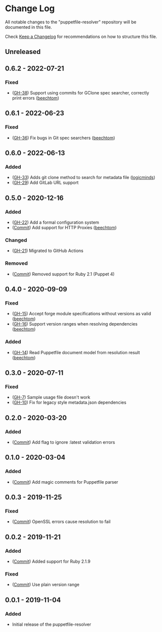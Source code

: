 # Change Log

All notable changes to the "puppetfile-resolver" repository will be documented in this file.

Check [Keep a Changelog](http://keepachangelog.com/) for recommendations on how to structure this file.

## Unreleased

## 0.6.2 - 2022-07-21

### Fixed

- ([GH-38](https://github.com/glennsarti/puppetfile-resolver/pull/38)) Support using commits for GClone spec searcher, correctly print errors ([beechtom](https://github.com/beechtom))

## 0.6.1 - 2022-06-23

### Fixed

- ([GH-36](https://github.com/glennsarti/puppetfile-resolver/pull/36)) Fix bugs in Git spec searchers ([beechtom](https://github.com/beechtom))

## 0.6.0 - 2022-06-13

### Added

- ([GH-33](https://github.com/glennsarti/puppetfile-resolver/issues/33)) Adds git clone method to search for metadata file ([logicminds](https://github.com/logicminds))
- ([GH-29](https://github.com/glennsarti/puppetfile-resolver/issues/29)) Add GitLab URL support

## 0.5.0 - 2020-12-16

### Added

- ([GH-22](https://github.com/glennsarti/puppetfile-resolver/issues/22)) Add a formal configuration system
- ([Commit](https://github.com/glennsarti/puppetfile-resolver/commit/9f96040ff0747ca78e5cc5cb3f53518a0af7b1dd)) Add support for HTTP Proxies ([beechtom](https://github.com/beechtom))

### Changed

- ([GH-21](https://github.com/glennsarti/puppetfile-resolver/issues/21)) Migrated to GitHub Actions

### Removed

- ([Commit](https://github.com/glennsarti/puppetfile-resolver/commit/5985bda7dd64524847981bbdb1b8c0a80b98419a)) Removed support for Ruby 2.1 (Puppet 4)

## 0.4.0 - 2020-09-09

### Fixed

- ([GH-15](https://github.com/glennsarti/puppetfile-resolver/pull/15)) Accept forge module specifications without versions as valid ([beechtom](https://github.com/beechtom))
- ([GH-16](https://github.com/glennsarti/puppetfile-resolver/pull/16)) Support version ranges when resolving dependencies ([beechtom](https://github.com/beechtom))

### Added

- ([GH-14](https://github.com/glennsarti/puppetfile-resolver/pull/14)) Read Puppetfile document model from resolution result ([beechtom](https://github.com/beechtom))

## 0.3.0 - 2020-07-11

### Fixed

- ([GH-7](https://github.com/glennsarti/puppetfile-resolver/issues/7)) Sample usage file doesn't work
- ([GH-10](https://github.com/glennsarti/puppetfile-resolver/issues/10)) Fix for legacy style metadata.json dependencies

## 0.2.0 - 2020-03-20

### Added

- ([Commit](https://github.com/glennsarti/puppetfile-resolver/commit/6f267240b387d8399c5821415243c2ab426446f2)) Add flag to ignore :latest validation errors

## 0.1.0 - 2020-03-04

### Added

- ([Commit](https://github.com/glennsarti/puppetfile-resolver/commit/67678ff4d5b52f5afabe6c141167fc10e582f86e)) Add magic comments for Puppetfile parser

## 0.0.3 - 2019-11-25

### Fixed

- ([Commit](https://github.com/glennsarti/puppetfile-resolver/commit/0793b9e4fa0acefd6c52aff7fb170c96b09a0311)) OpenSSL errors cause resolution to fail

## 0.0.2 - 2019-11-21

### Added

- ([Commit](https://github.com/glennsarti/puppetfile-resolver/commit/522a22a7d7715822212704807486b8954ee64ce3)) Added support for Ruby 2.1.9

### Fixed

- ([Commit](https://github.com/glennsarti/puppetfile-resolver/commit/5bd5253873e012c6a4d0b4474a3a90c8feaaeafc)) Use plain version range

## 0.0.1 - 2019-11-04

### Added

- Initial release of the puppetfile-resolver
